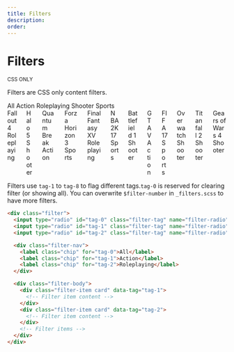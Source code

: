 ```yaml
---
title: Filters
description: 
order: 
---
```


# Filters

<small class="label label-secondary">CSS ONLY</small>

Filters are CSS only content filters.

<div class="vp-raw docs-demo columns">
  <div class="column col-12">
    <div class="filter">
      <input class="filter-tag" id="tag-0" type="radio" name="filter-radio" hidden="" checked="">
      <input class="filter-tag" id="tag-1" type="radio" name="filter-radio" hidden="">
      <input class="filter-tag" id="tag-2" type="radio" name="filter-radio" hidden="">
      <input class="filter-tag" id="tag-3" type="radio" name="filter-radio" hidden="">
      <input class="filter-tag" id="tag-4" type="radio" name="filter-radio" hidden="">
      <div class="filter-nav">
        <label class="chip" for="tag-0">All</label>
        <label class="chip" for="tag-1">Action</label>
        <label class="chip" for="tag-2">Roleplaying</label>
        <label class="chip" for="tag-3">Shooter</label>
        <label class="chip" for="tag-4">Sports</label>
      </div>
      <div class="filter-body columns">
        <div class="column col-4 filter-item" data-tag="tag-2">
          <div class="card">
            <div class="card-header">
              <div class="card-title text-bold">Fallout 4</div>
              <div class="card-subtitle text-gray">Roleplaying</div>
            </div>
          </div>
        </div>
        <div class="column col-4 filter-item" data-tag="tag-3">
          <div class="card">
            <div class="card-header">
              <div class="card-title text-bold">Halo 5</div>
              <div class="card-subtitle text-gray">Shooter</div>
            </div>
          </div>
        </div>
        <div class="column col-4 filter-item" data-tag="tag-1">
          <div class="card">
            <div class="card-header">
              <div class="card-title text-bold">Quantum Break</div>
              <div class="card-subtitle text-gray">Action</div>
            </div>
          </div>
        </div>
        <div class="column col-4 filter-item" data-tag="tag-4">
          <div class="card">
            <div class="card-header">
              <div class="card-title text-bold">Forza Horizon 3</div>
              <div class="card-subtitle text-gray">Sports</div>
            </div>
          </div>
        </div>
        <div class="column col-4 filter-item" data-tag="tag-2">
          <div class="card">
            <div class="card-header">
              <div class="card-title text-bold">Final Fantasy XV</div>
              <div class="card-subtitle text-gray">Roleplaying</div>
            </div>
          </div>
        </div>
        <div class="column col-4 filter-item" data-tag="tag-4">
          <div class="card">
            <div class="card-header">
              <div class="card-title text-bold">NBA 2K17</div>
              <div class="card-subtitle text-gray">Sports</div>
            </div>
          </div>
        </div>
        <div class="column col-4 filter-item" data-tag="tag-3">
          <div class="card">
            <div class="card-header">
              <div class="card-title text-bold">Battlefield 1</div>
              <div class="card-subtitle text-gray">Shooter</div>
            </div>
          </div>
        </div>
        <div class="column col-4 filter-item" data-tag="tag-1">
          <div class="card">
            <div class="card-header">
              <div class="card-title text-bold">GTA V</div>
              <div class="card-subtitle text-gray">Action</div>
            </div>
          </div>
        </div>
        <div class="column col-4 filter-item" data-tag="tag-4">
          <div class="card">
            <div class="card-header">
              <div class="card-title text-bold">FIFA 17</div>
              <div class="card-subtitle text-gray">Sports</div>
            </div>
          </div>
        </div>
        <div class="column col-4 filter-item" data-tag="tag-3">
          <div class="card">
            <div class="card-header">
              <div class="card-title text-bold">Overwatch</div>
              <div class="card-subtitle text-gray">Shooter</div>
            </div>
          </div>
        </div>
        <div class="column col-4 filter-item" data-tag="tag-3">
          <div class="card">
            <div class="card-header">
              <div class="card-title text-bold">Titanfall 2</div>
              <div class="card-subtitle text-gray">Shooter</div>
            </div>
          </div>
        </div>
        <div class="column col-4 filter-item" data-tag="tag-3">
          <div class="card">
            <div class="card-header">
              <div class="card-title text-bold">Gears of Wars 4</div>
              <div class="card-subtitle text-gray">Shooter</div>
            </div>
          </div>
        </div>
      </div>
    </div>
  </div>
</div>

Filters use `tag-1` to `tag-8` to flag different tags.`tag-0` is reserved for clearing filter (or showing all). You can overwrite `$filter-number` in `_filters.scss` to have more filters.

```html
<div class="filter">
  <input type="radio" id="tag-0" class="filter-tag" name="filter-radio" hidden checked>
  <input type="radio" id="tag-1" class="filter-tag" name="filter-radio" hidden>
  <input type="radio" id="tag-2" class="filter-tag" name="filter-radio" hidden>

  <div class="filter-nav">
    <label class="chip" for="tag-0">All</label>
    <label class="chip" for="tag-1">Action</label>
    <label class="chip" for="tag-2">Roleplaying</label>
  </div>

  <div class="filter-body">
    <div class="filter-item card" data-tag="tag-1">
      <!-- Filter item content -->
    </div>
    <div class="filter-item card" data-tag="tag-2">
      <!-- Filter item content -->
    </div>
    <!-- Filter items -->
  </div>
</div>
```

<!-- @see https://github.com/spectre-org/spectre-docs/issues/17 -->
